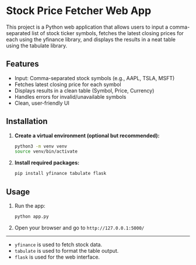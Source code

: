 # Stock Price Fetcher Web App

This project is a Python web application that allows users to input a comma-separated list of stock ticker symbols, fetches the latest closing prices for each using the yfinance library, and displays the results in a neat table using the tabulate library.

## Features

- Input: Comma-separated stock symbols (e.g., AAPL, TSLA, MSFT)
- Fetches latest closing price for each symbol
- Displays results in a clean table (Symbol, Price, Currency)
- Handles errors for invalid/unavailable symbols
- Clean, user-friendly UI

## Installation

1. **Create a virtual environment (optional but recommended):**
   ```sh
   python3 -m venv venv
   source venv/bin/activate
   ```
2. **Install required packages:**
   ```sh
   pip install yfinance tabulate flask
   ```

## Usage

1. Run the app:
   ```sh
   python app.py
   ```
2. Open your browser and go to `http://127.0.0.1:5000/`

---

- `yfinance` is used to fetch stock data.
- `tabulate` is used to format the table output.
- `flask` is used for the web interface.
